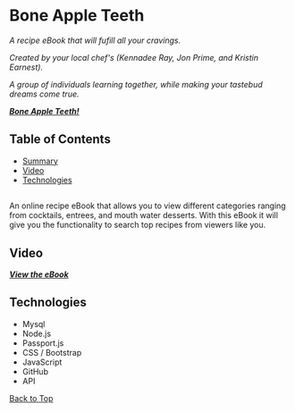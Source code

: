 # Bone Apple Teeth

*A recipe eBook that will fufill all your cravings.*

*Created by your local chef's (Kennadee Ray, Jon Prime, and Kristin Earnest).*

*A group of individuals learning together, while making your tastebud dreams come true.*

***[Bone Apple Teeth!](https://github.com/KRAY306090/project-two)***

## Table of Contents
* [Summary](#summary)
* [Video](#video)
* [Technologies](#technologies)

## 

An online recipe eBook that allows you to view different categories ranging from cocktails, entrees, and mouth water desserts. With this eBook it will give you the functionality to search top recipes from viewers like you. 

## Video

***[View the eBook]()***

## Technologies

* Mysql
* Node.js
* Passport.js
* CSS / Bootstrap
* JavaScript
* GitHub
* API
  
[Back to Top](#recipe)

